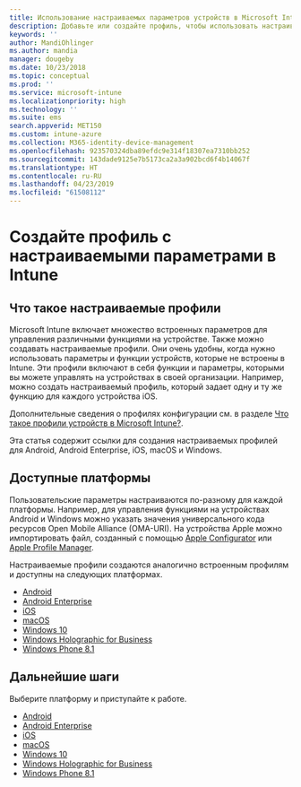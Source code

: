 ```yaml
---
title: Использование настраиваемых параметров устройств в Microsoft Intune — Azure | Документы Майкрософт
description: Добавьте или создайте профиль, чтобы использовать настраиваемые параметры для устройств Windows Phone, Windows 8.1, Windows 10 и более поздних версий, Android, Anndroid Enterprise, macOS и iOS с помощью Microsoft Intune
keywords: ''
author: MandiOhlinger
ms.author: mandia
manager: dougeby
ms.date: 10/23/2018
ms.topic: conceptual
ms.prod: ''
ms.service: microsoft-intune
ms.localizationpriority: high
ms.technology: ''
ms.suite: ems
search.appverid: MET150
ms.custom: intune-azure
ms.collection: M365-identity-device-management
ms.openlocfilehash: 923570324dba89efdc9e314f18307ea7310bb252
ms.sourcegitcommit: 143dade9125e7b5173ca2a3a902bcd6f4b14067f
ms.translationtype: HT
ms.contentlocale: ru-RU
ms.lasthandoff: 04/23/2019
ms.locfileid: "61508112"
---
```

# <a name="create-a-profile-with-custom-settings-in-intune"></a>Создайте профиль с настраиваемыми параметрами в Intune

## <a name="what-are-custom-profiles"></a>Что такое настраиваемые профили

Microsoft Intune включает множество встроенных параметров для управления различными функциями на устройстве. Также можно создавать настраиваемые профили. Они очень удобны, когда нужно использовать параметры и функции устройств, которые не встроены в Intune. Эти профили включают в себя функции и параметры, которыми вы можете управлять на устройствах в своей организации. Например, можно создать настраиваемый профиль, который задает одну и ту же функцию для каждого устройства iOS.

Дополнительные сведения о профилях конфигурации см. в разделе [Что такое профили устройств в Microsoft Intune?](device-profiles.md). 

Эта статья содержит ссылки для создания настраиваемых профилей для Android, Android Enterprise, iOS, macOS и Windows.

## <a name="available-platforms"></a>Доступные платформы

Пользовательские параметры настраиваются по-разному для каждой платформы. Например, для управления функциями на устройствах Android и Windows можно указать значения универсального кода ресурсов Open Mobile Alliance (OMA-URI). На устройства Apple можно импортировать файл, созданный с помощью [Apple Configurator](https://itunes.apple.com/us/app/apple-configurator-2/id1037126344?mt=12) или [Apple Profile Manager](https://support.apple.com/profile-manager).

Настраиваемые профили создаются аналогично встроенным профилям и доступны на следующих платформах.

- [Android](custom-settings-android.md)
- [Android Enterprise](custom-settings-android-for-work.md)
- [iOS](custom-settings-ios.md)
- [macOS](custom-settings-macos.md)
- [Windows 10](custom-settings-windows-10.md)
- [Windows Holographic for Business](custom-settings-windows-holographic.md)
- [Windows Phone 8.1](custom-settings-windows-phone-8-1.md)

## <a name="next-steps"></a>Дальнейшие шаги

Выберите платформу и приступайте к работе.

- [Android](custom-settings-android.md)
- [Android Enterprise](custom-settings-android-for-work.md)
- [iOS](custom-settings-ios.md)
- [macOS](custom-settings-macos.md)
- [Windows 10](custom-settings-windows-10.md)
- [Windows Holographic for Business](custom-settings-windows-holographic.md)
- [Windows Phone 8.1](custom-settings-windows-phone-8-1.md)
